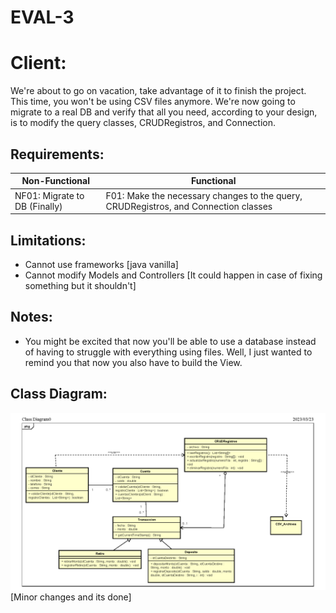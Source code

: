# EVAL-3

# Client:
We're about to go on vacation, take advantage of it to finish the project. This time, you won't be using CSV files anymore. We're now going to migrate to a real DB and verify that all you need, according to your design, is to modify the query classes, CRUDRegistros, and Connection.

## Requirements:
 |Non-Functional|Functional|
 |--------------|----------|
 |NF01: Migrate to DB (Finally) |F01: Make the necessary changes to the query, CRUDRegistros, and Connection classes |
 
 ## Limitations:
 - Cannot use frameworks [java vanilla]
 - Cannot modify Models and Controllers [It could happen in case of fixing something but it shouldn't]
 
 ## Notes:
- You might be excited that now you'll be able to use a database instead of having to struggle with everything using files. Well, I just wanted to remind you that now you also have to build the View.

## Class Diagram:
![EVAL1-DiagramClass](EVAL1/Documentation/Eval1.png)
[Minor changes and its done]
